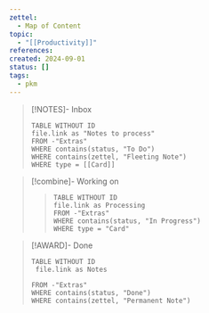 ```yaml
---
zettel:
  - Map of Content
topic:
  - "[[Productivity]]"
references: 
created: 2024-09-01
status: []
tags:
  - pkm
---
```

> [!NOTES]- Inbox
> ```dataview
> TABLE WITHOUT ID
> file.link as "Notes to process"
> FROM -"Extras"
> WHERE contains(status, "To Do")
> WHERE contains(zettel, "Fleeting Note")
> WHERE type = [[Card]]
> 
> ```


> [!combine]- Working on
> > ```dataview
> > TABLE WITHOUT ID
> > file.link as Processing
> > FROM -"Extras"
> > WHERE contains(status, "In Progress")
> > WHERE type = "Card"
> > ```


> [!AWARD]- Done 
> ```dataview
> TABLE WITHOUT ID
>  file.link as Notes
>  
> FROM -"Extras"
> WHERE contains(status, "Done")
> WHERE contains(zettel, "Permanent Note")
> ```



